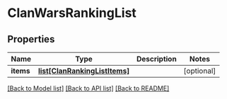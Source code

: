 # ClanWarsRankingList

## Properties
Name | Type | Description | Notes
------------ | ------------- | ------------- | -------------
**items** | [**list[ClanRankingListItems]**](ClanRankingListItems.md) |  | [optional] 

[[Back to Model list]](../README.md#documentation-for-models) [[Back to API list]](../README.md#documentation-for-api-endpoints) [[Back to README]](../README.md)


